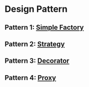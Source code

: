 # Design Pattern

## Pattern 1: [Simple Factory](https://github.com/alfmunny/DesignPattern/tree/master/src/SimpleFactory)
## Pattern 2: [Strategy](https://github.com/alfmunny/DesignPattern/tree/master/src/Strategy)
## Pattern 3: [Decorator](https://github.com/alfmunny/DesignPattern/tree/master/src/Decorator)
## Pattern 4: [Proxy](https://github.com/alfmunny/DesignPattern/tree/master/src/Proxy)
